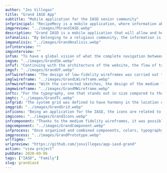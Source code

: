 ```yaml
---
author: "Jos Villegas"
title: "Grand IASD App"
subtitle: "Mobile application for the IASD senior community"
infprincipal: "RecipeMecy is a mobile application, where information about food recipes made by the family is displayed"
imgpreview: "../images/PGrandIASD.webp"
description: "Grand IASD is a mobile application that will allow and help part of the Adventist community (older adults) to have a space where they will find the basic readings they need and share more moments with their families."
infanalisi: "By belonging to a religious community, the information is abundant, the same happens for mobile applications, except that not all of them are in a single app or if they have it as options, they are redirected to external sites."
imganalisis: "../images/GrandAnalisis.webp"
infinterview: ""
imginterview: ""
infsm: "To have a global vision of what the complete navigation between screens will be, the following site map was designed"
imgsm: "../images/GrandSm.webp"
infuf: "Continuing with the architecture of the website, the flow of tasks that the family members will follow to follow the desired recipe was established."
imguf: "../images/GrandUf.webp"
inflwireframe: "The design of low-fidelity wireframes was carried out to have a better vision that what was investigated and structured were aligned."
imglwireframe: "../images/GrandLWireframe.webp"
infmwireframe: "With the corrected sketches, the design of the medium fidelity wireframes began."
imgmwireframe: "../images/GrandMWireframe.webp"
inftc: "For the typography, one that stands out in size compared to the basic one was used since it would help with reading and for the color part, it was thought to play with the variants of one that does not affect the visual capacity of the users."
imgtc: "../images/GrandTc.webp"
infgrid: "The system grid was defined to have harmony in the location of information and components within the mobile application"
imggrid: "../images/GrandGrid.webp"
inficons: "Being an application for the IASD, the icons are related to the theme of religion and concepts about the church."
imgicons: "../images/GrandIcons.webp"
infcomponent: "Thanks to the medium fidelity wireframes, it was possible to find sections where certain points were repetitive and had states, therefore components were created that will help the design be faster and its future development more feasible."
imgcomponent: "../images/GrandComponent.webp"
infprocess: "Once organized and combined components, colors, typography, images, etc., the final design of each screen could be made."
imgprocess: "../images/GrandPrototype.webp"
urlfigma: ""
urlpreview: "https://github.com/josvillegas/app-iasd-grand"
action: "view project"
pubDate: 2020-09-06
tags: ["IASD", "Family"]
slug: grandiasd
---
```

